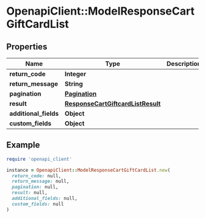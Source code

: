 # OpenapiClient::ModelResponseCartGiftCardList

## Properties

| Name | Type | Description | Notes |
| ---- | ---- | ----------- | ----- |
| **return_code** | **Integer** |  | [optional] |
| **return_message** | **String** |  | [optional] |
| **pagination** | [**Pagination**](Pagination.md) |  | [optional] |
| **result** | [**ResponseCartGiftcardListResult**](ResponseCartGiftcardListResult.md) |  | [optional] |
| **additional_fields** | **Object** |  | [optional] |
| **custom_fields** | **Object** |  | [optional] |

## Example

```ruby
require 'openapi_client'

instance = OpenapiClient::ModelResponseCartGiftCardList.new(
  return_code: null,
  return_message: null,
  pagination: null,
  result: null,
  additional_fields: null,
  custom_fields: null
)
```

